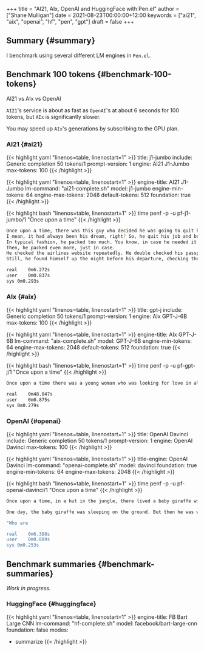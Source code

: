 +++
title = "AI21, AIx, OpenAI and HuggingFace with Pen.el"
author = ["Shane Mulligan"]
date = 2021-08-23T00:00:00+12:00
keywords = ["ai21", "aix", "openai", "hf", "pen", "gpt"]
draft = false
+++

## Summary {#summary}

I benchmark using several different LM engines
in `Pen.el`.


## Benchmark 100 tokens {#benchmark-100-tokens}

<span class="underline">AI21 vs AIx vs OpenAI</span>

`AI21`'s service is about as fast as
`OpenAI`'s at about 6 seconds for 100 tokens,
but `AIx` is significantly slower.

You may speed up `AIx`'s generations by
subscribing to the GPU plan.


### AI21 {#ai21}

{{< highlight yaml "linenos=table, linenostart=1" >}}
title: j1-jumbo
include: Generic completion 50 tokens/1
prompt-version: 1
engine: AI21 J1-Jumbo
max-tokens: 100
{{< /highlight >}}

{{< highlight yaml "linenos=table, linenostart=1" >}}
engine-title: AI21 J1-Jumbo
lm-command: "ai21-complete.sh"
model: j1-jumbo
engine-min-tokens: 64
engine-max-tokens: 2048
default-tokens: 512
foundation: true
{{< /highlight >}}

{{< highlight bash "linenos=table, linenostart=1" >}}
time penf -p -u pf-j1-jumbo/1 "Once upon a time"
{{< /highlight >}}

```bash
Once upon a time, there was this guy who decided he was going to quit his job and travel the world.
I mean, it had always been his dream, right? So, he quit his job and booked a flight overseas.
In typical fashion, he packed too much. You know, in case he needed it.
Then, he packed even more, just in case.
He checked the airlines website repeatedly. He double checked his passport. He triple checked his credit card.
Still, he found himself up the night before his departure, checking the airline website for any changes to his flight status, only for it to finally look official: the plane was boarded, the flight

real	0m6.272s
user	0m0.837s
sys	0m0.293s
```


### AIx {#aix}

{{< highlight yaml "linenos=table, linenostart=1" >}}
title: gpt-j
include: Generic completion 50 tokens/1
prompt-version: 1
engine: AIx GPT-J-6B
max-tokens: 100
{{< /highlight >}}

{{< highlight yaml "linenos=table, linenostart=1" >}}
engine-title: AIx GPT-J-6B
lm-command: "aix-complete.sh"
model: GPT-J-6B
engine-min-tokens: 64
engine-max-tokens: 2048
default-tokens: 512
foundation: true
{{< /highlight >}}

{{< highlight bash "linenos=table, linenostart=1" >}}
time penf -p -u pf-gpt-j/1 "Once upon a time"
{{< /highlight >}}

```bash
Once upon a time there was a young woman who was looking for love in all the wrong places. She was a young woman who was looking for love in the wrong places. She was looking for love in all the wrong places. She looked for love in all the wrong places. She was looking for love in all the wrong places. She was looking for love in all the wrong places. She was looking for love in all the wrong places. She was looking love in all the wrong places. She looked for love in

real	0m48.047s
user	0m0.875s
sys	0m0.279s
```


### OpenAI {#openai}

{{< highlight yaml "linenos=table, linenostart=1" >}}
title: OpenAI Davinci
include: Generic completion 50 tokens/1
prompt-version: 1
engine: OpenAI Davinci
max-tokens: 100
{{< /highlight >}}

{{< highlight yaml "linenos=table, linenostart=1" >}}
title-engine: OpenAI Davinci
lm-command: "openai-complete.sh"
model: davinci
foundation: true
engine-min-tokens: 64
engine-max-tokens: 2048
{{< /highlight >}}

{{< highlight bash "linenos=table, linenostart=1" >}}
time penf -p -u pf-openai-davinci/1 "Once upon a time"
{{< /highlight >}}

```bash
Once upon a time, in a hut in the jungle, there lived a baby giraffe with a long neck. He would wander around the jungle, eating leaves from trees and bushes, and then, when he was tired, he would go to sleep on the ground.

One day, the baby giraffe was sleeping on the ground. But then he was woken up by what felt like a bright flash of light. The giraffe looked up and saw a woman standing over him.

"Who are

real	0m6.388s
user	0m0.889s
sys	0m0.253s
```


## Benchmark summaries {#benchmark-summaries}

_Work in progress._


### HuggingFace {#huggingface}

{{< highlight yaml "linenos=table, linenostart=1" >}}
engine-title: FB Bart Large CNN
lm-command: "hf-complete.sh"
model: facebook/bart-large-cnn
foundation: false
modes:
- summarize
{{< /highlight >}}